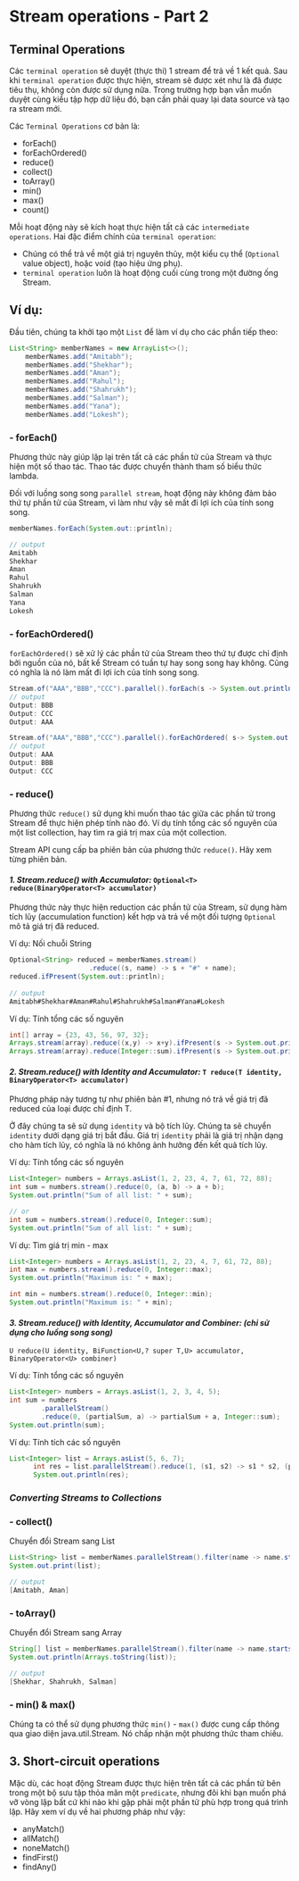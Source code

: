 # Stream operations - Part 2

## Terminal Operations
Các `terminal operation` sẽ duyệt (thực thi) 1 stream để trả về 1 kết quả. Sau khi `terminal operation` được thực hiện, stream sẽ được xét như là đã được tiêu thụ, không còn được sử dụng nữa. Trong trường hợp bạn vẫn muốn duyệt cùng kiểu tập hợp dữ liệu đó, bạn cần phải quay lại data source và tạo ra stream mới.

Các `Terminal Operations` cơ bản là:
- forEach()
- forEachOrdered()
- reduce()
- collect()
- toArray()
- min()
- max()
- count()

Mỗi hoạt động này sẽ kích hoạt thực hiện tất cả các `intermediate operations`. Hai đặc điểm chính của `terminal operation`:

- Chúng có thể trả về một giá trị nguyên thủy, một kiểu cụ thể (`Optional` value object), hoặc void (tạo hiệu ứng phụ).
- `terminal operation` luôn là hoạt động cuối cùng trong một đường ống Stream.

## Ví dụ:

Đầu tiên, chúng ta khởi tạo một `List` để làm ví dụ cho các phần tiếp theo:
```java
List<String> memberNames = new ArrayList<>();
    memberNames.add("Amitabh");
    memberNames.add("Shekhar");
    memberNames.add("Aman");
    memberNames.add("Rahul");
    memberNames.add("Shahrukh");
    memberNames.add("Salman");
    memberNames.add("Yana");
    memberNames.add("Lokesh");
```

### - forEach()

Phương thức này giúp lặp lại trên tất cả các phần tử của Stream và thực hiện một số thao tác. Thao tác được chuyển thành tham số biểu thức lambda.

Đối với luồng song song `parallel stream`, hoạt động này không đảm bảo thứ tự phần tử của Stream, vì làm như vậy sẽ mất đi lợi ích của tính song song.
```java
memberNames.forEach(System.out::println);

// output
Amitabh
Shekhar
Aman
Rahul
Shahrukh
Salman
Yana
Lokesh
```

### - forEachOrdered()

`forEachOrdered()` sẽ xử lý các phần tử của Stream theo thứ tự được chỉ định bởi nguồn của nó, bất kể Stream có tuần tự hay song song hay không. Cũng có nghĩa là nó làm mất đi lợi ích của tính song song.
```java
Stream.of("AAA","BBB","CCC").parallel().forEach(s -> System.out.println("Output: "+s));
// output
Output: BBB
Output: CCC
Output: AAA

Stream.of("AAA","BBB","CCC").parallel().forEachOrdered( s-> System.out.println("Output: "+s));
// output
Output: AAA
Output: BBB
Output: CCC
```

### - reduce()

Phương thức `reduce()` sử dụng khi muốn thao tác giữa các phần tử trong Stream để thực hiện phép tính nào đó. Ví dụ tính tổng các số nguyên của một list collection, hay tìm ra giá trị max của một collection.

Stream API cung cấp ba phiên bản của phương thức `reduce()`. Hãy xem từng phiên bản.

#### *1. Stream.reduce() with Accumulator:* `Optional<T> reduce(BinaryOperator<T> accumulator)`

Phương thức này thực hiện reduction các phần tử của Stream, sử dụng hàm tích lũy (accumulation function) kết hợp và trả về một đối tượng `Optional` mô tả giá trị đã reduced.

Ví dụ: Nối chuỗi String
```java
Optional<String> reduced = memberNames.stream()
                    .reduce((s, name) -> s + "#" + name);               
reduced.ifPresent(System.out::println);
 
// output 
Amitabh#Shekhar#Aman#Rahul#Shahrukh#Salman#Yana#Lokesh
```
Ví dụ: Tính tổng các số nguyên
```java
int[] array = {23, 43, 56, 97, 32};
Arrays.stream(array).reduce((x,y) -> x+y).ifPresent(s -> System.out.println(s));
Arrays.stream(array).reduce(Integer::sum).ifPresent(s -> System.out.println(s));
```

#### *2. Stream.reduce() with Identity and Accumulator:* `T reduce(T identity, BinaryOperator<T> accumulator)`

Phương pháp này tương tự như phiên bản #1, nhưng nó trả về giá trị đã reduced của loại được chỉ định T.

Ở đây chúng ta sẽ sử dụng `identity` và bộ tích lũy. Chúng ta sẽ chuyển `identity` dưới dạng giá trị bắt đầu. Giá trị `identity` phải là giá trị nhận dạng cho hàm tích lũy, có nghĩa là nó không ảnh hưởng đến kết quả tích lũy. 

Ví dụ: Tính tổng các số nguyên
```java
List<Integer> numbers = Arrays.asList(1, 2, 23, 4, 7, 61, 72, 88);
int sum = numbers.stream().reduce(0, (a, b) -> a + b);
System.out.println("Sum of all list: " + sum);

// or
int sum = numbers.stream().reduce(0, Integer::sum);
System.out.println("Sum of all list: " + sum);
```

Ví dụ: Tìm giá trị min - max
```java
List<Integer> numbers = Arrays.asList(1, 2, 23, 4, 7, 61, 72, 88);
int max = numbers.stream().reduce(0, Integer::max);
System.out.println("Maximum is: " + max);

int min = numbers.stream().reduce(0, Integer::min);
System.out.println("Maximum is: " + min);
```

#### *3. Stream.reduce() with Identity, Accumulator and Combiner: (chỉ sử dụng cho luồng song song)*
`U reduce(U identity,
             BiFunction<U,? super T,U> accumulator,
             BinaryOperator<U> combiner)`
             
Ví dụ: Tính tổng các số nguyên
```java
List<Integer> numbers = Arrays.asList(1, 2, 3, 4, 5);
int sum = numbers
        .parallelStream()
        .reduce(0, (partialSum, a) -> partialSum + a, Integer::sum);
System.out.println(sum);
```
Ví dụ: Tính tích các số nguyên
```java
List<Integer> list = Arrays.asList(5, 6, 7);
      int res = list.parallelStream().reduce(1, (s1, s2) -> s1 * s2, (p, q) -> p * q);
      System.out.println(res);
```


### *Converting Streams to Collections*
### - collect()

Chuyển đổi Stream sang List
```java
List<String> list = memberNames.parallelStream().filter(name -> name.startsWith("A")).collect(Collectors.toList());
System.out.print(list);

// output
[Amitabh, Aman]
```

### - toArray()

Chuyển đổi Stream sang Array
```java
String[] list = memberNames.parallelStream().filter(name -> name.startsWith("S")).toArray(String[]::new);
System.out.println(Arrays.toString(list));

// output
[Shekhar, Shahrukh, Salman]
```

### - min() & max()

Chúng ta có thể sử dụng phương thức `min()` - `max()` được cung cấp thông qua giao diện java.util.Stream. Nó chấp nhận một phương thức tham chiếu.

## 3. Short-circuit operations
Mặc dù, các hoạt động Stream được thực hiện trên tất cả các phần tử bên trong một bộ sưu tập thỏa mãn một `predicate`, nhưng đôi khi bạn muốn phá vỡ vòng lặp bất cứ khi nào khi gặp phải một phần tử phù hợp trong quá trình lặp. Hãy xem ví dụ về hai phương pháp như vậy:

- anyMatch()
- allMatch()
- noneMatch()
- findFirst()
- findAny()
